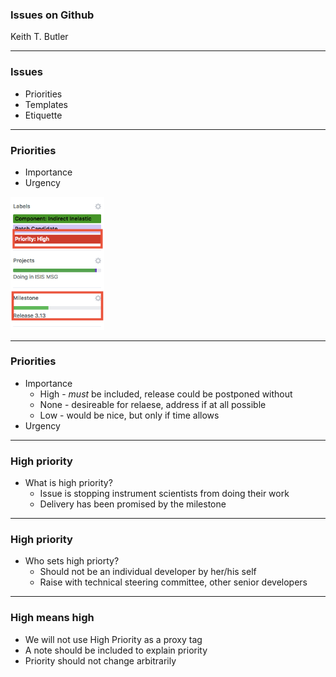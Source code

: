 ### Issues on Github

 Keith T. Butler

---
### Issues

* Priorities
* Templates
* Etiquette

---
### Priorities

* Importance
* Urgency

<img src="images/priorities_1.png" alt="Priorities" style="width: 150px;"/>

---
### Priorities

* Importance
    * High - *must* be included, release could be postponed without
    * None - desireable for relaese, address if at all possible
    * Low - would be nice, but only if time allows
* Urgency

---
### High priority

* What is high priority?
    * Issue is stopping instrument scientists from doing their work
    * Delivery has been promised by the milestone

---
### High priority

* Who sets high priorty?
    * Should not be an individual developer by her/his self
    * Raise with technical steering committee, other senior developers
---
### High means high

* We will not use High Priority as a proxy tag
* A note should be included to explain priority
* Priority should not change arbitrarily 
